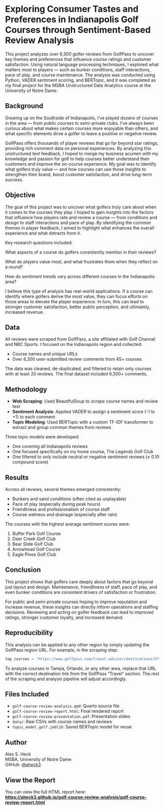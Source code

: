 # Exploring Consumer Tastes and Preferences in Indianapolis Golf Courses through Sentiment-Based Review Analysis

This project analyzes over 6,300 golfer reviews from GolfPass to uncover key themes and preferences that influence course ratings and customer satisfaction. Using natural language processing techniques, I explored what matters most to players — such as bunker conditions, staff interactions, pace of play, and course maintenance. The analysis was conducted using Python, VADER sentiment scoring, and BERTopic, and it was completed as my final project for the MSBA Unstructured Data Analytics course at the University of Notre Dame.

## Background

Growing up on the Southside of Indianapolis, I’ve played dozens of courses in the area — from public courses to semi-private clubs. I’ve always been curious about what makes certain courses more enjoyable than others, and what specific elements drive a golfer to leave a positive or negative review.

GolfPass offers thousands of player reviews that go far beyond star ratings, providing rich comment data on personal experiences. By analyzing this unstructured text feedback, I hoped to merge my business acumen with my knowledge and passion for golf to help courses better understand their customers and improve the on-course experience. My goal was to identify what golfers truly value — and how courses can use those insights to strengthen their brand, boost customer satisfaction, and drive long-term success.

## Objective

The goal of this project was to uncover what golfers truly care about when it comes to the courses they play. I hoped to gain insights into the factors that influence how players rate and review a course — from conditions and design to staff interactions and pace of play. By identifying the common themes in player feedback, I aimed to highlight what enhances the overall experience and what detracts from it.

Key research questions included:

What aspects of a course do golfers consistently mention in their reviews?

What do players value most, and what frustrates them when they reflect on a round?

How do sentiment trends vary across different courses in the Indianapolis area?

I believe this type of analysis has real-world applications. If a course can identify where golfers derive the most value, they can focus efforts on those areas to elevate the player experience. In turn, this can lead to stronger customer satisfaction, better public perception, and ultimately, increased revenue.

## Data

All reviews were scraped from GolfPass, a site affiliated with Golf Channel and NBC Sports. I focused on the Indianapolis region and collected:

- Course names and unique URLs  
- Over 6,300 user-submitted review comments from 45+ courses  

The data was cleaned, de-duplicated, and filtered to retain only courses with at least 20 reviews. The final dataset included 6,300+ comments.

## Methodology

- **Web Scraping**: Used BeautifulSoup to scrape course names and review text  
- **Sentiment Analysis**: Applied VADER to assign a sentiment score (-1 to +1) to each comment  
- **Topic Modeling**: Used BERTopic with a custom TF-IDF transformer to extract and group common themes from reviews  

Three topic models were developed:
- One covering all Indianapolis reviews  
- One focused specifically on my home course, The Legends Golf Club  
- One filtered to only include neutral or negative sentiment reviews (≤ 0.10 compound score)

## Results

Across all reviews, several themes emerged consistently:

- Bunkers and sand conditions (often cited as unplayable)
- Pace of play (especially during peak hours)
- Friendliness and professionalism of course staff
- Course wetness and drainage (especially after rain)

The courses with the highest average sentiment scores were:
1. Buffer Park Golf Course  
2. Deer Creek Golf Club  
3. Bear Slide Golf Club  
4. Arrowhead Golf Course  
5. Eagle Pines Golf Club  


## Conclusion

This project shows that golfers care deeply about factors that go beyond just layout and design. Maintenance, friendliness of staff, pace of play, and even bunker conditions are consistent drivers of satisfaction or frustration.

For public and semi-private courses hoping to improve reputation and increase revenue, these insights can directly inform operations and staffing decisions. Reviewing and acting on golfer feedback can lead to improved ratings, stronger customer loyalty, and increased demand.

## Reproducibility

This analysis can be applied to any other region by simply updating the GolfPass region URL. For example, in the scraping step:

```python
top_courses = 'https://www.golfpass.com/travel-advisor/destinations/57-indianapolis-in/'
```

To analyze courses in Tampa, Orlando, or any other area, replace that URL with the correct destination link from the GolfPass “Travel” section. The rest of the scraping and analysis pipeline will adjust accordingly.

## Files Included

- `golf-course-review-analysis.qmd`: Quarto source file  
- `golf-course-review-report.html`: Final rendered report  
- `golf-course-review-presentation.pdf`: Presentation slides  
- `data/`: Raw CSVs with course names and reviews  
- `topic_model_golf.joblib`: Saved BERTopic model for reuse

## Author

Alex S. Heck  
MSBA, University of Notre Dame  
GitHub: [@aheck3](https://github.com/aheck3)

## View the Report

You can view the full HTML report here:  
**https://aheck3.github.io/golf-course-review-analysis/golf-course-review-report.html**
